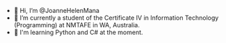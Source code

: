 - 👋 Hi, I’m @JoanneHelenMana
- 🌱 I’m currently a student of the Certificate IV in Information Technology (Programming) at NMTAFE in WA, Australia.
- 🌟 I'm learning Python and C# at the moment.


<!---
JoanneHelenMana/JoanneHelenMana is a ✨ special ✨ repository because its `README.md` (this file) appears on your GitHub profile.
You can click the Preview link to take a look at your changes.
--->
